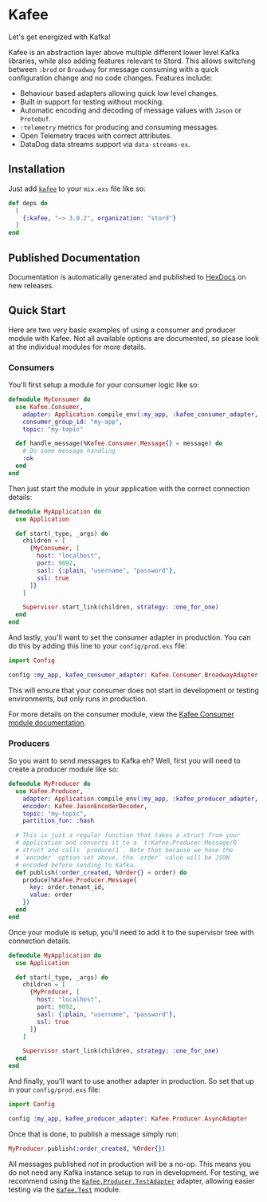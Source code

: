 # Kafee

Let's get energized with Kafka!

Kafee is an abstraction layer above multiple different lower level Kafka libraries, while also adding features relevant to Stord. This allows switching between `:brod` or `Broadway` for message consuming with a quick configuration change and no code changes. Features include:

- Behaviour based adapters allowing quick low level changes.
- Built in support for testing without mocking.
- Automatic encoding and decoding of message values with `Jason` or `Protobuf`.
- `:telemetry` metrics for producing and consuming messages.
- Open Telemetry traces with correct attributes.
- DataDog data streams support via `data-streams-ex`.

## Installation

Just add [`kafee`](https://hex.pm/packages/stord/kafee) to your `mix.exs` file like so:

<!-- {x-release-please-start-version} -->
```elixir
def deps do
  [
    {:kafee, "~> 3.0.2", organization: "stord"}
  ]
end
```
<!-- {x-release-please-end} -->

## Published Documentation

Documentation is automatically generated and published to [HexDocs](https://stord.hexdocs.pm/kafee/readme.html) on new releases.

## Quick Start

Here are two very basic examples of using a consumer and producer module with Kafee. Not all available options are documented, so please look at the individual modules for more details.

### Consumers

You'll first setup a module for your consumer logic like so:

```elixir
defmodule MyConsumer do
  use Kafee.Consumer,
    adapter: Application.compile_env(:my_app, :kafee_consumer_adapter, nil),
    consumer_group_id: "my-app",
    topic: "my-topic"

  def handle_message(%Kafee.Consumer.Message{} = message) do
    # Do some message handling
    :ok
  end
end
```

Then just start the module in your application with the correct connection details:

```elixir
defmodule MyApplication do
  use Application

  def start(_type, _args) do
    children = [
      {MyConsumer, [
        host: "localhost",
        port: 9092,
        sasl: {:plain, "username", "password"},
        ssl: true
      ]}
    ]

    Supervisor.start_link(children, strategy: :one_for_one)
  end
end
```

And lastly, you'll want to set the consumer adapter in production. You can do this by adding this line to your `config/prod.exs` file:

```elixir
import Config

config :my_app, kafee_consumer_adapter: Kafee.Consumer.BroadwayAdapter
```

This will ensure that your consumer does not start in development or testing environments, but only runs in production.

For more details on the consumer module, view the [Kafee Consumer module documentation](https://stord.hexdocs.pm/kafee/Kafee.Consumer.html).

### Producers

So you want to send messages to Kafka eh? Well, first you will need to create a producer module like so:

```elixir
defmodule MyProducer do
  use Kafee.Producer,
    adapter: Application.compile_env(:my_app, :kafee_producer_adapter, nil),
    encoder: Kafee.JasonEncoderDecoder,
    topic: "my-topic",
    partition_fun: :hash

  # This is just a regular function that takes a struct from your
  # application and converts it to a `t:Kafee.Producer.Message/0`
  # struct and calls `produce/1`. Note that because we have the
  # `encoder` option set above, the `order` value will be JSON
  # encoded before sending to Kafka.
  def publish(:order_created, %Order{} = order) do
    produce(%Kafee.Producer.Message{
      key: order.tenant_id,
      value: order
    })
  end
end
```

Once your module is setup, you'll need to add it to the supervisor tree with connection details.

```elixir
defmodule MyApplication do
  use Application

  def start(_type, _args) do
    children = [
      {MyProducer, [
        host: "localhost",
        port: 9092,
        sasl: {:plain, "username", "password"},
        ssl: true
      ]}
    ]

    Supervisor.start_link(children, strategy: :one_for_one)
  end
end
```

And finally, you'll want to use another adapter in production. So set that up in your `config/prod.exs` file:

```elixir
import Config

config :my_app, kafee_producer_adapter: Kafee.Producer.AsyncAdapter
```

Once that is done, to publish a message simply run:

```elixir
MyProducer.publish(:order_created, %Order{})
```

All messages published _not_ in production will be a no-op. This means you do not need any Kafka instance setup to run in development. For testing, we recommend using the [`Kafee.Producer.TestAdapter`](https://stord.hexdocs.pm/kafee/Kafee.Producer.TestAdapter.html) adapter, allowing easier testing via the [`Kafee.Test`](https://stord.hexdocs.pm/kafee/Kafee.Test.html) module.
